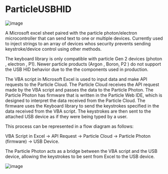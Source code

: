 # ParticleUSBHID
![image](https://user-images.githubusercontent.com/33264428/218349123-e2c53e30-c569-4eda-a1a1-fad27276308f.png)

A Microsoft excel sheet paired with the particle photon/electron microcontroller that can send text to one or multiple devices. Currently used to inject strings to an array of devices whos security prevents sending keystroke/device control using other methods. 

The keyboard library is only compatible with particle Gen 2 devices (photon , electron , P1). Newer particle products (Argon , Boron, P2 ) do not support the USB HID behavior due to the the components used in production.

The VBA script in Microsoft Excel is used to input data and make API requests to the Particle Cloud.
The Particle Cloud receives the API request made by the VBA script and passes the data to the Particle Photon.
The Particle Photon has firmware that is written in the Particle Web IDE, which is designed to interpret the data received from the Particle Cloud.
The firmware uses the Keyboard library to send the keystrokes specified in the data received from the VBA script.
The keystrokes are then sent to the attached USB device as if they were being typed by a user.

This process can be represented in a flow diagram as follows:

VBA Script in Excel -> API Request -> Particle Cloud -> Particle Photon (firmware) -> USB Device.

The Particle Photon acts as a bridge between the VBA script and the USB device, allowing the keystrokes to be sent from Excel to the USB device.

![image](https://user-images.githubusercontent.com/33264428/218277636-17184d09-7a9d-42f5-b5b1-b14521cbac7d.png)
